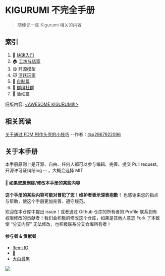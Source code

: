# KIGURUMI 不完全手册

> 随便记一些 Kigurumi 相关的内容

## 索引

1. 🐣 [快速入门](get-start.md)
2. 🏠 [工坊与店家](creator-workshop.md)
3. 😋 开源模型
4. 🐱 [活跃玩家](dalao.md)
5. 🔧 [自制篇](DIY/)
6. 🎈 [群组社群](groups.md)
7. 🎡  活动篇

旧版内容: [\<AWESOME KIGURUMI!!>](old\_content/)

## 相关阅读

[关于通过 FDM 制作头壳的小技巧](DIY/Tips-for-FDM.md) --作者：[@q2967922096](https://twitter.com/q2967922096)

## 关于本手册

本手册原则上是开源、自由、任何人都可以参与编辑、完善、提交 Pull request。开源许可证纠结ing ··· ，大概会选择 MIT

#### 🙏 如果您想删除/修改本手册的某些内容

**这个手册的某些内容可能对冒犯了您！维护者表示深表抱歉！** 也感谢来您的指点与帮助，使这个手册更加完善、遵守规范。

欢迎在本仓库中提出 issue！或者通过 Github 仓库的所有者的 Profile 联系到有权限修改的贡献者！我们会积极的修改这个仓库，如果是其他人意志 Fork 了本致使 “分支内容” 无法修改，也积极联系分支仓库所有者！

#### 参与者 & 贡献者

* [Remi IO](https://twitter.com/Remi\_IO)
* [🍐](https://twitter.com/q2967922096)
* [大白最黑](https://twitter.com/dabaizuihei)

![](https://avatars.githubusercontent.com/u/11187239?s=96\&v=4)

